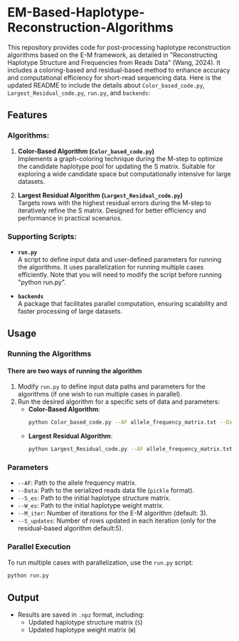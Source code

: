 # EM-Based-Haplotype-Reconstruction-Algorithms
This repository provides code for post-processing haplotype reconstruction algorithms based on the E-M framework, as detailed in "Reconstructing Haplotype Structure and Frequencies from Reads Data" (Wang, 2024). It includes a coloring-based and residual-based method to enhance accuracy and computational efficiency for short-read sequencing data.
Here is the updated README to include the details about `Color_based_code.py`, `Largest_Residual_code.py`, `run.py`, and `backends`:

## Features

### Algorithms:
1. **Color-Based Algorithm (`Color_based_code.py`)**  
   Implements a graph-coloring technique during the M-step to optimize the candidate haplotype pool for updating the S matrix. Suitable for exploring a wide candidate space but computationally intensive for large datasets.
   
2. **Largest Residual Algorithm (`Largest_Residual_code.py`)**  
   Targets rows with the highest residual errors during the M-step to iteratively refine the S matrix. Designed for better efficiency and performance in practical scenarios.

### Supporting Scripts:
- **`run.py`**  
  A script to define input data and user-defined parameters for running the algorithms. It uses parallelization for running multiple cases efficiently. Note that you will need to modify the script before running "python run.py".
  
- **`backends`**  
  A package that facilitates parallel computation, ensuring scalability and faster processing of large datasets.


## Usage

### Running the Algorithms
#### There are two ways of running the algorithm
1. Modify `run.py` to define input data paths and parameters for the algorithms (if one wish to run multiple cases in parallel).
2. Run the desired algorithm for a specific sets of data and parameters:
   - **Color-Based Algorithm**:
     ```bash
     python Color_based_code.py --AF allele_frequency_matrix.txt --Data data.pkl --S_es initial_haplotype_structure.txt --W_es initial_haplotype_weights.txt --M_iter 3
     ```
   - **Largest Residual Algorithm**:
     ```bash
     python Largest_Residual_code.py --AF allele_frequency_matrix.txt --Data data.pkl --S_es initial_haplotype_structure.txt --W_es initial_haplotype_weights.txt --M_iter 3 --S_updates 5
     ```

### Parameters
- `--AF`: Path to the allele frequency matrix.
- `--Data`: Path to the serialized reads data file (`pickle` format).
- `--S_es`: Path to the initial haplotype structure matrix.
- `--W_es`: Path to the initial haplotype weight matrix.
- `--M_iter`: Number of iterations for the E-M algorithm (default: 3).
- `--S_updates`: Number of rows updated in each iteration (only for the residual-based algorithm default:5).

### Parallel Execution
To run multiple cases with parallelization, use the `run.py` script:
```bash
python run.py
```

## Output
- Results are saved in `.npz` format, including:
  - Updated haplotype structure matrix (`S`)
  - Updated haplotype weight matrix (`W`)
